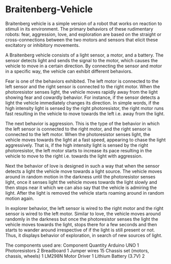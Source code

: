 # Braitenberg-Vehicle
Braitenberg vehicle is a simple version of a robot that works on reaction to stimuli in its environment. The primary behaviors of these rudimentary robots: fear, aggression, love, and exploration are based on the straight or cross-connections between the two motors and sensors that elicit these excitatory or inhibitory movements.

A Braitenberg vehicle consists of a light sensor, a motor, and a battery. The sensor detects light and sends the signal to the motor, which causes the vehicle to move in a certain direction. By connecting the sensor and motor in a specific way, the vehicle can exhibit different behaviors.
                   
Fear is one of the behaviors exhibited. The left motor is connected to the left sensor and the right sensor is connected to the right motor. When the photoresistor senses light, the vehicle moves rapidly away from the light showing fear and cowardly behavior. For instance, if the sensor detects a light the vehicle immediately changes its direction. In simple words, if the high intensity light is sensed by the right photoresistor, the right motor runs fast resulting in the vehicle to move towards the left i.e. away from the light.

The next behavior is aggression. This is the type of the behavior in which the left sensor is connected to the right motor, and the right sensor is connected to the left motor. When the photoresistor senses light, the vehicle moves towards the light at a fast speed, appearing to chase the light aggressively. That is, if the high intensity light is sensed by the right photoresistor, the left motor starts to increase its pace resulting in the vehicle to move to the right i.e. towards the light with aggression.

Next the behavior of love is designed in such a way that when the sensor detects a light the vehicle move towards a light source. The vehicle moves around in random motion in the darkness until the photoresistor senses light, once it senses light the vehicle moves towards the light slowly and then stops near it which we can also say that the vehicle is admiring the light. After the light is removed the vehicle starts roaming around in random motion again.

In explorer behavior, the left sensor is wired to the right motor and the right sensor is wired to the left motor. Similar to love, the vehicle moves around randomly in the darkness but once the photoresistor senses the light the vehicle moves towards the light, stops there for a few seconds and then starts to wander around irrespective of if the light is still present or not. Thus, it displays behavior of exploration, in search of new sources of light.

The components used are:
Component                                 Quantity 
Arduino UNO                                  1
Photoresistors                               2 
Breadboard                                   1 
Jumper wires                                 15 
Chassis set (motors, chassis, wheels)        1 
LM298N Motor Driver                          1 
Lithium Battery (3.7V)                       2
                   
